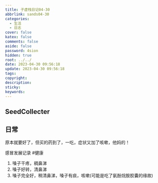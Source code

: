 ```yaml
---
title: 子虚栈日记04-30
abbrlink: sands04-30
categories:
  - 生活
  - 日志
cover: false
katex: false
comments: false
aside: false
password: 4sion
hidden: true
root: ../../
date: 2023-04-30 09:56:18
update: 2023-04-30 09:56:18
tags:
copyright:
description:
sticky:
keywords:
---
```


## SeedCollecter


## 日常
原本就要好了，但买的药到了，一吃，症状又加了咳嗽，他妈的！

感冒发展记录
#健康 
1. 嗓子干疼，稠鼻涕
2. 嗓子好转，清鼻涕
3. 嗓子完全好，稍清鼻涕，嗓子有痰，咳嗽(可能是吃了氨酚烷胺胶囊的缘故)
